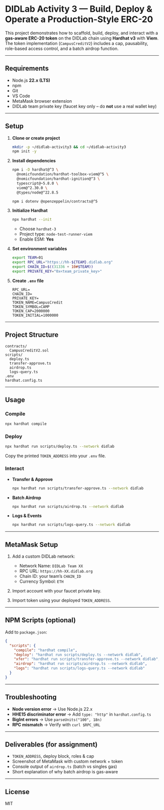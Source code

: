 # DIDLab Activity 3 — Build, Deploy & Operate a Production-Style ERC-20

This project demonstrates how to scaffold, build, deploy, and interact with a **gas-aware ERC-20 token** on the DIDLab chain using **Hardhat v3** with **Viem**. The token implementation (`CampusCreditV2`) includes a cap, pausability, role-based access control, and a batch airdrop function.

---

## Requirements

* Node.js **22.x (LTS)**
* npm
* Git
* VS Code
* MetaMask browser extension
* DIDLab team private key (faucet key only – do **not** use a real wallet key)

---

## Setup

1. **Clone or create project**

   ```bash
   mkdir -p ~/didlab-activity3 && cd ~/didlab-activity3
   npm init -y
   ```

2. **Install dependencies**

   ```bash
   npm i -D hardhat@^3 \
     @nomicfoundation/hardhat-toolbox-viem@^5 \
     @nomicfoundation/hardhat-ignition@^3 \
     typescript@~5.8.0 \
     viem@^2.30.0 \
     @types/node@^22.8.5

   npm i dotenv @openzeppelin/contracts@^5
   ```

3. **Initialize Hardhat**

   ```bash
   npx hardhat --init
   ```

   * Choose `hardhat-3`
   * Project type: `node-test-runner-viem`
   * Enable ESM: **Yes**

4. **Set environment variables**

   ```bash
   export TEAM=01
   export RPC_URL="https://hh-${TEAM}.didlab.org"
   export CHAIN_ID=$((31336 + 10#$TEAM))
   export PRIVATE_KEY="0x<team_private_key>"
   ```

5. **Create `.env` file**

   ```env
   RPC_URL=
   CHAIN_ID=
   PRIVATE_KEY=
   TOKEN_NAME=CampusCredit
   TOKEN_SYMBOL=CAMP
   TOKEN_CAP=2000000
   TOKEN_INITIAL=1000000
   ```

---

## Project Structure

```
contracts/
  CampusCreditV2.sol
scripts/
  deploy.ts
  transfer-approve.ts
  airdrop.ts
  logs-query.ts
.env
hardhat.config.ts
```

---

## Usage

### Compile

```bash
npx hardhat compile
```

### Deploy

```bash
npx hardhat run scripts/deploy.ts --network didlab
```

Copy the printed `TOKEN_ADDRESS` into your `.env` file.

### Interact

* **Transfer & Approve**

  ```bash
  npx hardhat run scripts/transfer-approve.ts --network didlab
  ```
* **Batch Airdrop**

  ```bash
  npx hardhat run scripts/airdrop.ts --network didlab
  ```
* **Logs & Events**

  ```bash
  npx hardhat run scripts/logs-query.ts --network didlab
  ```

---

## MetaMask Setup

1. Add a custom DIDLab network:

   * Network Name: `DIDLab Team XX`
   * RPC URL: `https://hh-XX.didlab.org`
   * Chain ID: your team’s `CHAIN_ID`
   * Currency Symbol: `ETH`

2. Import account with your faucet private key.

3. Import token using your deployed `TOKEN_ADDRESS`.

---

## NPM Scripts (optional)

Add to `package.json`:

```json
{
  "scripts": {
    "compile": "hardhat compile",
    "deploy": "hardhat run scripts/deploy.ts --network didlab",
    "xfer": "hardhat run scripts/transfer-approve.ts --network didlab",
    "airdrop": "hardhat run scripts/airdrop.ts --network didlab",
    "logs": "hardhat run scripts/logs-query.ts --network didlab"
  }
}
```

---

## Troubleshooting

* **Node version error** → Use Node.js 22.x
* **HHE15 discriminator error** → Add `type: "http"` in `hardhat.config.ts`
* **BigInt errors** → Use `parseUnits("100", 18n)`
* **RPC mismatch** → Verify with `curl $RPC_URL`

---

## Deliverables (for assignment)

* `TOKEN_ADDRESS`, deploy block, roles & cap
* Screenshot of MetaMask with custom network + token
* Console output of `airdrop.ts` (batch vs singles gas)
* Short explanation of why batch airdrop is gas-aware

---

## License

MIT
